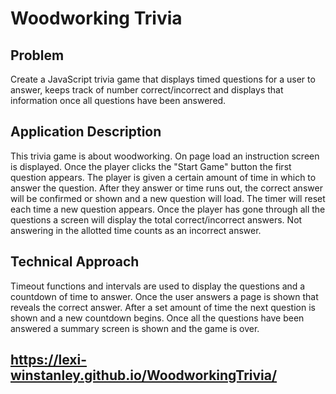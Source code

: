 # Woodworking Trivia

## Problem
Create a JavaScript trivia game that displays timed questions for a user to answer, keeps track of number correct/incorrect and displays that information once all questions have been answered. 

## Application Description
This trivia game is about woodworking. On page load an instruction screen is displayed. Once the player clicks the "Start Game" button the first question appears. The player is given a certain amount of time in which to answer the question. After they answer or time runs out, the correct answer will be confirmed or shown and a new question will load. The timer will reset each time a new question appears. Once the player has gone through all the questions a screen will display the total correct/incorrect answers. Not answering in the allotted time counts as an incorrect answer.

## Technical Approach
Timeout functions and intervals are used to display the questions and a countdown of time to answer. Once the user answers a page is shown that reveals the correct answer. After a set amount of time the next question is shown and a new countdown begins. Once all the questions have been answered a summary screen is shown and the game is over. 

## https://lexi-winstanley.github.io/WoodworkingTrivia/
